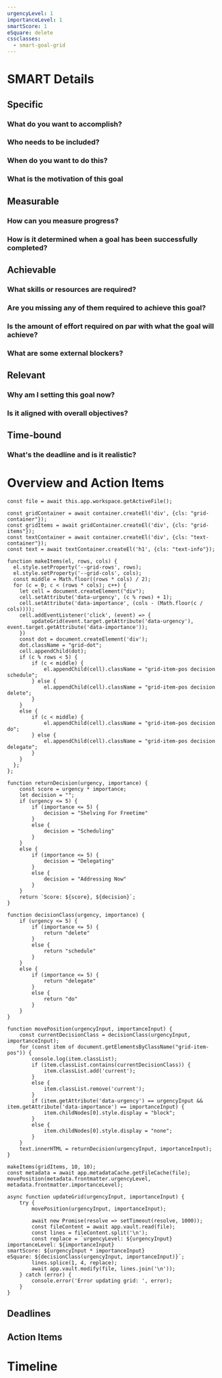 ```yaml
---
urgencyLevel: 1
importanceLevel: 1
smartScore: 1
eSquare: delete
cssclasses:
  - smart-goal-grid
---
```

# SMART Details
## Specific
### What do you want to accomplish?
### Who needs to be included? 
### When do you want to do this? 
### What is the motivation of this goal
## Measurable
### How can you measure progress?
### How is it determined when a goal has been successfully completed?
## Achievable
### What skills or resources are required?
### Are you missing any of them required to achieve this goal?
### Is the amount of effort required on par with what the goal will achieve?
### What are some external blockers?
## Relevant
### Why am I setting this goal now?
### Is it aligned with overall objectives?
## Time-bound
### What's the deadline and is it realistic?
# Overview and Action Items
```js-engine
const file = await this.app.workspace.getActiveFile();

const gridContainer = await container.createEl('div', {cls: "grid-container"});
const gridItems = await gridContainer.createEl('div', {cls: "grid-items"});
const textContainer = await container.createEl('div', {cls: "text-container"});
const text = await textContainer.createEl('h1', {cls: "text-info"});

function makeItems(el, rows, cols) {
  el.style.setProperty('--grid-rows', rows);
  el.style.setProperty('--grid-cols', cols);
  const middle = Math.floor((rows * cols) / 2);
  for (c = 0; c < (rows * cols); c++) {
    let cell = document.createElement("div");
	cell.setAttribute('data-urgency', (c % rows) + 1);
	cell.setAttribute('data-importance', (cols - (Math.floor(c / cols))));
	cell.addEventListener('click', (event) => {
		updateGrid(event.target.getAttribute('data-urgency'), event.target.getAttribute('data-importance'));
	})
	const dot = document.createElement('div');
	dot.className = "grid-dot";
    cell.appendChild(dot);
    if (c % rows < 5) {
	    if (c < middle) {
		    el.appendChild(cell).className = "grid-item-pos decision schedule";
		} else {
			el.appendChild(cell).className = "grid-item-pos decision delete";
		}
    }
    else {
	    if (c < middle) {
		    el.appendChild(cell).className = "grid-item-pos decision do";
		} else {
			el.appendChild(cell).className = "grid-item-pos decision delegate";
		}
    }
  };
};

function returnDecision(urgency, importance) {
	const score = urgency * importance;
	let decision = "";
	if (urgency <= 5) {
		if (importance <= 5) {
			decision = "Shelving For Freetime"
		}
		else {
			decision = "Scheduling"
		}
	}
	else {
		if (importance <= 5) {
			decision = "Delegating"
		}
		else {
			decision = "Addressing Now"
		}
	}
	return `Score: ${score}, ${decision}`;
}

function decisionClass(urgency, importance) {
	if (urgency <= 5) {
		if (importance <= 5) {
			return "delete"
		}
		else {
			return "schedule"
		}
	}
	else {
		if (importance <= 5) {
			return "delegate"
		}
		else {
			return "do"
		}
	}
}

function movePosition(urgencyInput, importanceInput) {
	const currentDecisionClass = decisionClass(urgencyInput, importanceInput);
	for (const item of document.getElementsByClassName("grid-item-pos")) {
		console.log(item.classList);
		if (item.classList.contains(currentDecisionClass)) {
			item.classList.add('current');
		}
		else {
			item.classList.remove('current');
		}
		if (item.getAttribute('data-urgency') == urgencyInput && item.getAttribute('data-importance') == importanceInput) {
			item.childNodes[0].style.display = "block";
		}
		else {
			item.childNodes[0].style.display = "none";
		}
	}
	text.innerHTML = returnDecision(urgencyInput, importanceInput);
}

makeItems(gridItems, 10, 10);
const metadata = await app.metadataCache.getFileCache(file);
movePosition(metadata.frontmatter.urgencyLevel, metadata.frontmatter.importanceLevel);

async function updateGrid(urgencyInput, importanceInput) {
	try {
		movePosition(urgencyInput, importanceInput);

		await new Promise(resolve => setTimeout(resolve, 1000));
		const fileContent = await app.vault.read(file);
		const lines = fileContent.split('\n');
		const replace = `urgencyLevel: ${urgencyInput}
importanceLevel: ${importanceInput}
smartScore: ${urgencyInput * importanceInput}
eSquare: ${decisionClass(urgencyInput, importanceInput)}`;
		lines.splice(1, 4, replace);
		await app.vault.modify(file, lines.join('\n'));
	} catch (error) {
		console.error('Error updating grid: ', error);
	}
}
```
## Deadlines
## Action Items
# Timeline